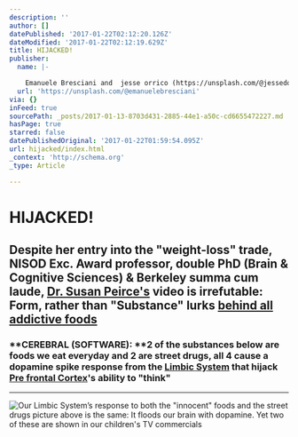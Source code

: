```yaml
---
description: ''
author: []
datePublished: '2017-01-22T02:12:20.126Z'
dateModified: '2017-01-22T02:12:19.629Z'
title: HIJACKED!
publisher:
  name: |-

    Emanuele Bresciani and  jesse orrico (https://unsplash.com/@jessedo81)
  url: 'https://unsplash.com/@emanuelebresciani'
via: {}
inFeed: true
sourcePath: _posts/2017-01-13-8703d431-2885-44e1-a50c-cd6655472227.md
hasPage: true
starred: false
datePublishedOriginal: '2017-01-22T01:59:54.095Z'
url: hijacked/index.html
_context: 'http://schema.org'
_type: Article

---
```

# HIJACKED!

## Despite her entry into the "weight-loss" trade, NISOD Exc. Award professor, double PhD (Brain & Cognitive Sciences) & Berkeley summa cum laude, [Dr. Susan Peirce's][0] video is irrefutable: Form, rather than "Substance" lurks [behind all addictive foods][1]

### **CEREBRAL (SOFTWARE): **2 of the substances below are foods we eat everyday and 2 are street drugs, all 4 cause a dopamine spike response from the [Limbic System][2] that hijack [Pre frontal Cortex][3]'s ability to "think"

---

![Our Limbic System’s response to both the "innocent" foods and the street drugs picture above is the same: It floods our brain with dopamine. Yet two of these are shown in our children's TV commercials](https://s3-us-west-2.amazonaws.com/the-grid-img/p/c3fa057ca8d14973d172b4a683afcc0b2f07e56f.png)

[0]: http://susanpeircethompson.com/about-susan/
[1]: https://www.youtube.com/watch?v=J5YvefCIqHk
[2]: https://www.reference.com/science/limbic-system-39014f3c7323b28c?qo=cdpArticles
[3]: https://www.reference.com/science/prefrontal-cortex-3a271896b743339b